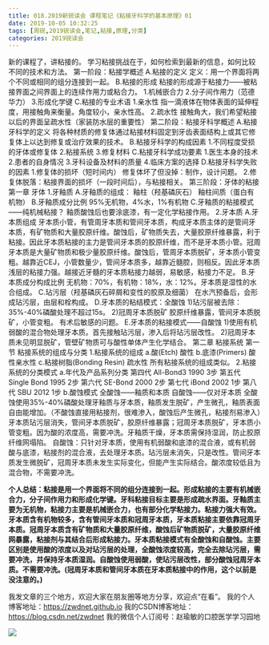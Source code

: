 ```yaml
---
title: 018.2019新锐读会 课程笔记《粘接牙科学的基本原理》01
date: 2019-10-05 10:32:25
tags: [周锐,2019锐读会,笔记,粘接,原理,分类]
categories: 2019锐读会
---
```


新的课程了，讲粘接的。
学习粘接挑战在于，如何检索到最新的信息，如何比较不同的技术和方法。
第一阶段：粘接学概述
A.粘接的定义
定义：用一个界面将两个不同或相同的组分连接到一起。
B.粘接的形成
粘接的形成源于粘接力——被粘接界面之间界面上的连续作用力或粘合力。
1.机械嵌合力
2.分子间作用力（范德华力）
3.形成化学键
C.粘接的专业术语
1.亲水性
指一滴液体在物体表面的延伸程度，用接触角来衡量。角度较小，亲水性高。
2.疏水性
接触角大，我们希望粘接以后的界面呈疏水性（家装防水层的重要性）
第二阶段：粘接牙科学概述
A.粘接牙科学的定义
将各种材质的修复体通过粘接材料固定到牙齿表面结构上或其它修复体上以达到修复或治疗效果的技术。
B.粘接牙科学的构成因素
1.不同程度受损的牙体或修复体
2.粘接系统
3.修复材料
C.粘接牙科学成功要素
1.医生本身的技术
2.患者的自身情况
3.牙科设备及材料的质量
4.临床方案的选择
D.粘接牙科学失败的因素
1.修复体的损坏（短时间内）
修复体坏了但没掉：制作，设计问题。
2.修复体脱落：粘接界面的损坏（一段时间后），与粘接相关。
第三阶段：牙体的粘接
第一章 牙体
1.牙釉质
A.牙釉质的组成：
釉柱（羟基磷灰石）
釉柱间质（蛋白有机物）
B.牙釉质成分比例
95%无机物，4%水，1%有机物
C.牙釉质的粘接模式——纯机械粘接？
釉质酸蚀后也要涂底漆，有一定化学粘接作用。
2.牙本质
A.牙本质组成
牙本质小管，有管周牙本质和管间牙本质，构成牙本质主体的是管间牙本质，有矿物质和大量胶原纤维。酸蚀后，矿物质失去，大量胶原纤维暴露，利于粘接。因此牙本质粘接的主力是管间牙本质的胶原纤维，而不是牙本质小管。冠周牙本质是大量矿物质和极少量胶原纤维。酸蚀后，管周牙本质脱矿，牙本质小管变粗。越靠近CEJ，小管数量少，管间牙本质多，越靠近髓腔，则相反。因此牙本质浅层的粘接力强。越接近牙髓的牙本质粘接力越弱，易敏感，粘接力不足。
B.牙本质成分构成比例
无机物：70%，有机物：18%，水：12%。牙本质是湿性的水合组成。
C.玷污层（羟基磷灰石碎屑和变性的胶原及细菌）
在水汽预备后，会形成玷污层，由层和栓构成。
D.牙本质的粘结模式：全酸蚀
1)玷污层被去除：35%-40%磷酸处理不超过15s。
2)冠周牙本质脱矿
胶原纤维暴露，管间牙本质脱矿，小管变粗。
有术后敏感的问题。
E.牙本质的粘接模式——自酸蚀
1)使用有机弱酸的混合物处理牙本质。首先接触玷污层，渗入后将玷污层改性。
2)冠周牙本质未见明显脱矿，管壁矿物质可与酸性单体产生化学结合。
第二章 粘接系统
第一节 粘接系统的组成与分类
1.粘接系统的组成
a.酸(Etch) 酸性
b.底漆(Primers) 酸性亲水性
c.粘接树脂(Bonding Resin) 疏水性
所有粘接系统的组成类似。
2.粘接系统的分类模式
a.年代及产品系列分类
第四代          All-Bond3           1990           3步
第五代          Single Bond        1995           2步
第六代          SE-Bond             2000           2步
第七代          iBond                  2002           1步
第八代          SBU                    2012           1步
b.酸蚀模式
全酸蚀——釉质和本质
自酸蚀——仅对牙本质
全酸蚀使用35%-40%磷酸处理牙釉质与牙本质，釉质发生脱矿，产生微孔，釉质表面自由能增加。（不酸蚀直接用粘接剂，很难渗入，酸蚀后产生微孔，粘接剂易渗入）牙本质玷污层消失，管间牙本质脱矿，胶原纤维暴露；冠周牙本质脱矿，牙本质小管变粗。因为酸的浓度高，需要冲洗。牙釉质干燥，牙本质需保持湿润，防止胶原纤维网塌陷。
自酸蚀：只针对牙本质，使用有机弱酸和底漆的混合液，或有机弱酸与底漆，粘接剂的混合液，去处理牙本质。玷污层未消失，只是改性。管间牙本质发生微脱矿，冠周牙本质未发生实际变化，但能产生实际结合。酸浓度较低且为混合物，不需要冲洗。

**个人总结：粘接是用一个界面将不同的组分连接到一起。形成粘接的主要有机械嵌合力，分子间作用力和形成化学键。牙科粘接目标主要是形成疏水界面。牙釉质主要为无机物，粘接力主要是机械嵌合力，也有部分化学粘接力。粘接力强大有效。牙本质含有机物较多，含有管间牙本质和冠周牙本质，牙本质粘接主要依靠冠周牙本质。冠周牙本质含有矿物质和大量胶原纤维，酸蚀后矿物质脱矿，大量胶原纤维网暴露，粘接剂与其结合后形成粘接力。牙本质粘接模式有全酸蚀和自酸蚀。主要区别是使用酸的浓度以及对玷污层的处理，全酸蚀浓度较高，完全去除玷污层，需要冲洗，并保持牙本质湿润。自酸蚀使用弱酸，使玷污层改性，部分酸蚀冠周牙本质。不需要冲洗。(冠周牙本质和管间牙本质在牙本质粘接中的作用，这个以前是没注意的。)**

我发文章的三个地方，欢迎大家在朋友圈等地方分享，欢迎点“在看”。
我的个人博客地址：https://zwdnet.github.io
我的CSDN博客地址：https://blog.csdn.net/zwdnet
我的微信个人订阅号：赵瑜敏的口腔医学学习园地


![](https://zymblog-1258069789.cos.ap-chengdu.myqcloud.com/other/wx.jpg)